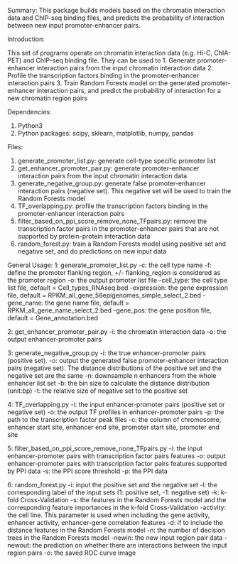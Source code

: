 Summary:
This package builds models based on the chromatin interaction data and ChIP-seq binding files, and predicts the probability of interaction between new input promoter-enhancer pairs.



Introduction:

This set of programs operate on chromatin interaction data (e.g. Hi-C, ChIA-PET) and ChIP-seq binding file. They can be used to
	1. Generate promoter-enhancer interaction pairs from the input chromatin interaction data
	2. Profile the transcription factors binding in the promoter-enhancer interaction pairs
	3. Train Random Forests model on the generated promoter-enhancer interaction pairs, and predict the probability of interaction for a new chromatin region pairs


Dependencies:
   1. Python3
   2. Python packages: scipy, sklearn, matplotlib, numpy, pandas


Files:
   1. generate_promoter_list.py: generate cell-type specific promoter list
   2. get_enhancer_promoter_pair.py: generate promoter-enhancer interaction pairs from the input chromatin interaction data
   3. generate_negative_group.py: generate false promoter-enhancer interaction pairs (negative set). This negative set will be used to train the Random Forests model
   4. TF_overlapping.py: profile the transcription factors binding in the promoter-enhancer interaction pairs
   5. filter_based_on_ppi_score_remove_none_TFpairs.py: remove the transcription factor pairs in the promoter-enhancer pairs that are not supported by protein-protein interaction data
   6. random_forest.py: train a Random Forests model using positive set and negative set, and do predictions on new input data




General Usage:
   1: generate_promoter_list.py
           -c: the cell type name
           -f: define the promoter flanking region, +/- flanking_region is considered as the promoter region
           -o: the output promoter list file
           -cell_type: the cell type list file, default = Cell_types_RNAseq.bed
           -expression: the gene expression file, default = RPKM_all_gene_56epigenomes_simple_select_2.bed 
           -gene_name: the gene name file, default = RPKM_all_gene_name_select_2.bed
           -gene_pos: the gene position file, default = Gene_annotation.bed

   2: get_enhancer_promoter_pair.py
           -i: the chromatin interaction data
           -o: the output enhancer-promoter pairs

   3: generate_negative_group.py
           -i: the true enhancer-promoter pairs (positive set).
           -o: output the generated false promoter-enhancer interaction pairs (negative set). The distance distributions of the positive set and the negative set are the same
           -n: downsample n enhancers from the whole enhancer list set
           -b: the bin size to calculate the distance distribution (unit:bp)
           -t: the relative size of negative set to the positive set

   4: TF_overlapping.py
           -i: the input enhancer-promoter pairs (positive set or negative set)
           -o: the output TF profiles in enhancer-promoter pairs
           -p: the path to the transcription factor peak files
           -c: the column of chromosome, enhancer start site, enhancer end site, promoter start site, promoter end site

   5: filter_based_on_ppi_score_remove_none_TFpairs.py
           -i: the input enhancer-promoter pairs with transcription factor pairs features
           -o: output enhancer-promoter pairs with transcription factor pairs features supported by PPI data
           -s: the PPI score threshold
           -p: the PPI data

   6: random_forest.py
           -i: input the positive set and the negative set
           -l: the corresponding label of the input sets (1: positive set, -1: negative set)
           -k: k-fold Cross-Validation
           -s: the features in the Random Forests model and the corresponding feature importances in the k-fold Cross-Validation
           -activity: the cell line. This parameter is used when including the gene activity, enhancer activity, enhancer-gene correlation features
           -d: if to include the distance features in the Random Forests model
           -n: the number of decision trees in the Random Forests model 
           -newin: the new input region pair data
           -newout: the prediction on whether there are interactions between the input region pairs
           -o: the saved ROC curve image
